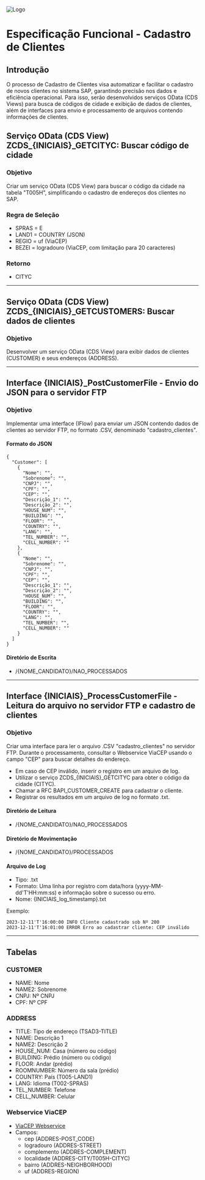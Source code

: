 ![Logo](https://github.com/SMELGES-Infinit/Treinamento---Infinitfy-2023/assets/122098536/d1a07217-0131-4687-891b-e5e0327d798c)
# Especificação Funcional - Cadastro de Clientes

## Introdução

O processo de Cadastro de Clientes visa automatizar e facilitar o cadastro de novos clientes no sistema SAP, garantindo precisão nos dados e eficiência operacional. Para isso, serão desenvolvidos serviços OData (CDS Views) para busca de códigos de cidade e exibição de dados de clientes, além de interfaces para envio e processamento de arquivos contendo informações de clientes.

## Serviço OData (CDS View) ZCDS_{INICIAIS}_GETCITYC: Buscar código de cidade

### Objetivo
Criar um serviço OData (CDS View) para buscar o código da cidade na tabela "T005H", simplificando o cadastro de endereços dos clientes no SAP.

### Regra de Seleção
- SPRAS = E
- LAND1 = COUNTRY (JSON)
- REGIO = uf (ViaCEP)
- BEZEI = logradouro (ViaCEP, com limitação para 20 caracteres)

### Retorno
- CITYC

---

## Serviço OData (CDS View) ZCDS_{INICIAIS}_GETCUSTOMERS: Buscar dados de clientes

### Objetivo
Desenvolver um serviço OData (CDS View) para exibir dados de clientes (CUSTOMER) e seus endereços (ADDRESS).

---

## Interface {INICIAIS}_PostCustomerFile - Envio do JSON para o servidor FTP

### Objetivo
Implementar uma interface (IFlow) para enviar um JSON contendo dados de clientes ao servidor FTP, no formato .CSV, denominado "cadastro_clientes".

#### Formato do JSON
```
{
  "Customer": [
    {
      "Nome": "",
      "Sobrenome": "",
      "CNPJ": "",
      "CPF": "",
      "CEP": "",
      "Descrição_1": "",
      "Descrição_2": "",
      "HOUSE_NUM": "",
      "BUILDING": "",
      "FLOOR": "",
      "COUNTRY": "",
      "LANG": "",
      "TEL_NUMBER": "",
      "CELL_NUMBER": ""
    },
    {
      "Nome": "",
      "Sobrenome": "",
      "CNPJ": "",
      "CPF": "",
      "CEP": "",
      "Descrição_1": "",
      "Descrição_2": "",
      "HOUSE_NUM": "",
      "BUILDING": "",
      "FLOOR": "",
      "COUNTRY": "",
      "LANG": "",
      "TEL_NUMBER": "",
      "CELL_NUMBER": ""
    }
  ]
}
```

#### Diretório de Escrita
- /{NOME_CANDIDATO}/NAO_PROCESSADOS

---

## Interface {INICIAIS}_ProcessCustomerFile - Leitura do arquivo no servidor FTP e cadastro de clientes

### Objetivo
Criar uma interface para ler o arquivo .CSV "cadastro_clientes" no servidor FTP. Durante o processamento, consultar o Webservice ViaCEP usando o campo "CEP" para buscar detalhes do endereço.
- Em caso de CEP inválido, inserir o registro em um arquivo de log.
- Utilizar o serviço ZCDS_{INICIAIS}_GETCITYC para obter o código da cidade (CITYC).
- Chamar a RFC BAPI_CUSTOMER_CREATE para cadastrar o cliente.
- Registrar os resultados em um arquivo de log no formato .txt.

#### Diretório de Leitura
- /{NOME_CANDIDATO}/NAO_PROCESSADOS

#### Diretório de Movimentação
- /{NOME_CANDIDATO}/PROCESSADOS

#### Arquivo de Log
- Tipo: .txt
- Formato: Uma linha por registro com data/hora (yyyy-MM-dd'T'HH:mm:ss) e informação sobre o sucesso ou erro.
- Nome: {INICIAIS_log_timestamp}.txt

Exemplo:
```
2023-12-11'T'16:00:00 INFO Cliente cadastrado sob Nº 200
2023-12-11'T'16:01:00 ERROR Erro ao cadastrar cliente: CEP inválido
```
---

## Tabelas

### CUSTOMER
- NAME: Nome
- NAME2: Sobrenome
- CNPJ: Nº CNPJ
- CPF: Nº CPF

### ADDRESS
- TITLE: Tipo de endereço (TSAD3-TITLE)
- NAME: Descrição 1
- NAME2: Descrição 2
- HOUSE_NUM: Casa (número ou código)
- BUILDING: Prédio (número ou código)
- FLOOR: Andar (prédio)
- ROOMNUMBER: Número da sala (prédio)
- COUNTRY: País (T005-LAND1)
- LANG: Idioma (T002-SPRAS)
- TEL_NUMBER: Telefone
- CELL_NUMBER: Celular

### Webservice ViaCEP
- [ViaCEP Webservice](https://viacep.com.br/)
- Campos:
  - cep (ADDRES-POST_CODE)
  - logradouro (ADDRES-STREET)
  - complemento (ADDRES-COMPLEMENT)
  - localidade (ADDRES-CITY/T005H-CITYC)
  - bairro (ADDRES-NEIGHBORHOOD)
  - uf (ADDRES-REGION)
